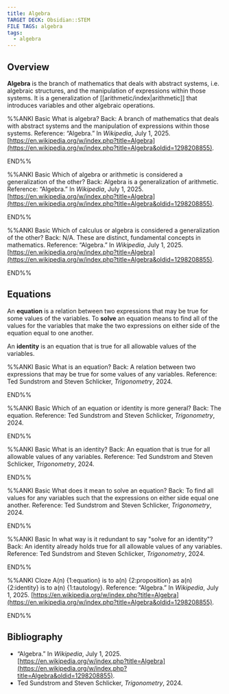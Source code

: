 ```yaml
---
title: Algebra
TARGET DECK: Obsidian::STEM
FILE TAGS: algebra
tags:
  - algebra
---
```


## Overview

**Algebra** is the branch of mathematics that deals with abstract systems, i.e. algebraic structures, and the manipulation of expressions within those systems. It is a generalization of [[arithmetic/index|arithmetic]] that introduces variables and other algebraic operations.

%%ANKI
Basic
What is algebra?
Back: A branch of mathematics that deals with abstract systems and the manipulation of expressions within those systems.
Reference: “Algebra.” In _Wikipedia_, July 1, 2025. [https://en.wikipedia.org/w/index.php?title=Algebra](https://en.wikipedia.org/w/index.php?title=Algebra&oldid=1298208855).
<!--ID: 1751748536956-->
END%%

%%ANKI
Basic
Which of algebra or arithmetic is considered a generalization of the other?
Back: Algebra is a generalization of arithmetic.
Reference: “Algebra.” In _Wikipedia_, July 1, 2025. [https://en.wikipedia.org/w/index.php?title=Algebra](https://en.wikipedia.org/w/index.php?title=Algebra&oldid=1298208855).
<!--ID: 1751748536957-->
END%%

%%ANKI
Basic
Which of calculus or algebra is considered a generalization of the other?
Back: N/A. These are distinct, fundamental concepts in mathematics.
Reference: “Algebra.” In _Wikipedia_, July 1, 2025. [https://en.wikipedia.org/w/index.php?title=Algebra](https://en.wikipedia.org/w/index.php?title=Algebra&oldid=1298208855).
<!--ID: 1751752967231-->
END%%

## Equations

An **equation** is a relation between two expressions that may be true for some values of the variables. To **solve** an equation means to find all of the values for the variables that make the two expressions on either side of the equation equal to one another.

An **identity** is an equation that is true for all allowable values of the variables.

%%ANKI
Basic
What is an equation?
Back: A relation between two expressions that may be true for some values of any variables.
Reference: Ted Sundstrom and Steven Schlicker, _Trigonometry_, 2024.
<!--ID: 1750995930754-->
END%%

%%ANKI
Basic
Which of an equation or identity is more general?
Back: The equation.
Reference: Ted Sundstrom and Steven Schlicker, _Trigonometry_, 2024.
<!--ID: 1750995930763-->
END%%

%%ANKI
Basic
What is an identity?
Back: An equation that is true for all allowable values of any variables.
Reference: Ted Sundstrom and Steven Schlicker, _Trigonometry_, 2024.
<!--ID: 1750995930765-->
END%%

%%ANKI
Basic
What does it mean to solve an equation?
Back: To find all values for any variables such that the expressions on either side equal one another.
Reference: Ted Sundstrom and Steven Schlicker, _Trigonometry_, 2024.
<!--ID: 1750995930768-->
END%%

%%ANKI
Basic
In what way is it redundant to say "solve for an identity"?
Back: An identity already holds true for all allowable values of any variables.
Reference: Ted Sundstrom and Steven Schlicker, _Trigonometry_, 2024.
<!--ID: 1750995930771-->
END%%

%%ANKI
Cloze
A(n) {1:equation} is to a(n) {2:proposition} as a(n) {2:identity} is to a(n) {1:tautology}.
Reference: “Algebra.” In _Wikipedia_, July 1, 2025. [https://en.wikipedia.org/w/index.php?title=Algebra](https://en.wikipedia.org/w/index.php?title=Algebra&oldid=1298208855).
<!--ID: 1755181906108-->
END%%

## Bibliography

* “Algebra.” In _Wikipedia_, July 1, 2025. [https://en.wikipedia.org/w/index.php?title=Algebra](https://en.wikipedia.org/w/index.php?title=Algebra&oldid=1298208855).
* Ted Sundstrom and Steven Schlicker, _Trigonometry_, 2024.